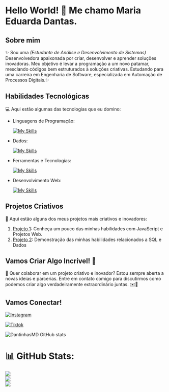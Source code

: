 # Hello World! 🚀 Me chamo Maria Eduarda Dantas.

## Sobre mim

✨ Sou uma <i>(Estudante de Análise e Desenvolvimento de Sistemas)</i> Desenvolvedora apaixonada por criar, desenvolver e aprender soluções inovadoras. Meu objetivo é levar a programação a um novo patamar, mesclando códigos bem estruturados à soluções criativas. Estudando para uma carreira em Engenharia de Software, especializada em Automação de Processos Digitais.✨


## Habilidades Tecnológicas

💻 Aqui estão algumas das tecnologias que eu domino:

-  Linguagens de Programação: 

    [![My Skills](https://skillicons.dev/icons?i=java,python)](https://skillicons.dev)
- Dados: 

    [![My Skills](https://skillicons.dev/icons?i=mysql,sqlite)](https://skillicons.dev)
- Ferramentas e Tecnologias: 

    [![My Skills](https://skillicons.dev/icons?i=git,github,visualstudio,figma,intellij)](https://skillicons.dev)
- Desenvolvimento Web:

    [![My Skills](https://skillicons.dev/icons?i=javascript,html,css)](https://skillicons.dev)
  
## Projetos Criativos

🎨 Aqui estão alguns dos meus projetos mais criativos e inovadores:

1. [Projeto 1](https://github.com/DantinhasMD/Projetos-em-JavaScript.git): Conheça um pouco das minhas habilidades com JavaScript e Projetos Web. 
2. [Projeto 2](https://github.com/DantinhasMD/Bootcamp_Analise-de-DadosDIO.git): Demonstração das minhas habilidades relacionados a SQL e Dados

## Vamos Criar Algo Incrível! 💫

💬 Quer colaborar em um projeto criativo e inovador? Estou sempre aberta a novas ideias e parcerias. Entre em contato comigo para discutirmos como podemos criar algo verdadeiramente extraordinário juntas. ✉️🎀

## Vamos Conectar!

[![Instagram](https://img.shields.io/badge/Instagram-%23E4405F.svg?logo=Instagram&logoColor=white)](https://instagram.com/mariadantas.__)

[![Tiktok](https://img.shields.io/badge/Tiktok-%23E4405F.svg?logo=Tiktok&logoColor=white)](https://www.tiktok.com/@mariacoding?_t=8qaySyHTnEs&_r=1)

![DantinhasMD GitHub stats](https://github-readme-stats.vercel.app/api?username=DantinhasMD\&rank_icon=percentile)

 
# 📊 GitHub Stats:
![](https://github-readme-stats.vercel.app/api?username=DantinhasMD&theme=dark&hide_border=false&include_all_commits=false&count_private=false)<br/>
![](https://github-readme-streak-stats.herokuapp.com/?user=DantinhasMD&theme=dark&hide_border=false)<br/>
![](https://github-readme-stats.vercel.app/api/top-langs/?username=DantinhasMD&theme=dark&hide_border=false&include_all_commits=false&count_private=false&layout=compact)
